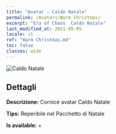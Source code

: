 ```yaml
---
title: "Avatar - Caldo Natale"
permalink: /Avatars/Warm Christmas/
excerpt: "Era of Chaos  Caldo Natale"
last_modified_at: 2021-05-05
locale: it
ref: "Warm Christmas.md"
toc: false
classes: wide
---
```

 ![Caldo Natale](/images/a/avatarFrame_47.png)

## Dettagli

 **Descrizione:** Cornice avatar Caldo Natale 

 **Tips:** Reperibile nel Pacchetto di Natale 

 **Is available:**  + 


